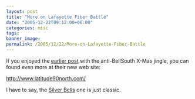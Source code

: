```yaml
---
layout: post
title: "More on Lafayette Fiber Battle"
date: "2005-12-22T09:12:00+06:00"
categories: misc 
tags: 
banner_image: 
permalink: /2005/12/22/More-on-Lafayette-Fiber-Battle
---
```


If you enjoyed the <a href="http://ray.camdenfamily.com/index.cfm/2005/12/20/BellSouth--Thanks-for-the-Suit">earlier post</a> with the anti-BellSouth X-Mas jingle, you can found even more at their new web site:

<a href="http://www.latitude90north.com/">http://www.latitude90north.com/</a>

I have to say, the <a href="http://www.latitude90north.com/Silver_Bells.htm">Silver Bells</a> one is just classic.